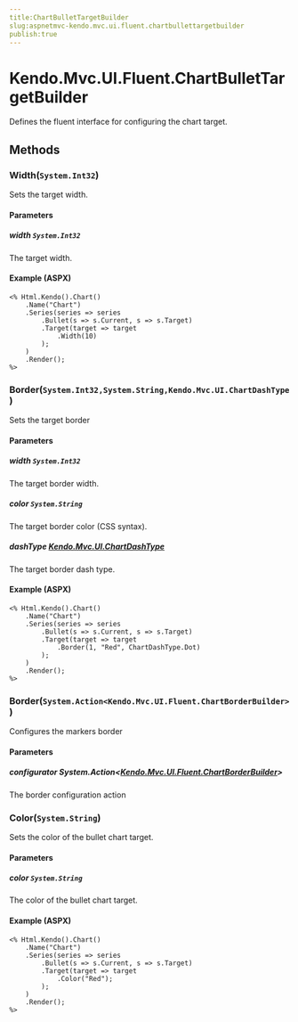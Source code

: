 ```yaml
---
title:ChartBulletTargetBuilder
slug:aspnetmvc-kendo.mvc.ui.fluent.chartbullettargetbuilder
publish:true
---
```


# Kendo.Mvc.UI.Fluent.ChartBulletTargetBuilder
Defines the fluent interface for configuring the chart target.



## Methods

### Width(`System.Int32`)
Sets the target width.


#### Parameters

##### width `System.Int32`
The target width.




#### Example (ASPX)
    <% Html.Kendo().Chart()
        .Name("Chart")
        .Series(series => series
            .Bullet(s => s.Current, s => s.Target)
            .Target(target => target
                .Width(10)
            );
        )
        .Render();
    %>


### Border(`System.Int32,System.String,Kendo.Mvc.UI.ChartDashType`)
Sets the target border


#### Parameters

##### width `System.Int32`
The target border width.

##### color `System.String`
The target border color (CSS syntax).

##### dashType [Kendo.Mvc.UI.ChartDashType](/api/wrappers/aspnet-mvc/Kendo.Mvc.UI/ChartDashType)
The target border dash type.




#### Example (ASPX)
    <% Html.Kendo().Chart()
        .Name("Chart")
        .Series(series => series
            .Bullet(s => s.Current, s => s.Target)
            .Target(target => target
                .Border(1, "Red", ChartDashType.Dot)
            );
        )
        .Render();
    %>


### Border(`System.Action<Kendo.Mvc.UI.Fluent.ChartBorderBuilder>`)
Configures the markers border


#### Parameters

##### configurator System.Action<[Kendo.Mvc.UI.Fluent.ChartBorderBuilder](/api/wrappers/aspnet-mvc/Kendo.Mvc.UI.Fluent/ChartBorderBuilder)>
The border configuration action





### Color(`System.String`)
Sets the color of the bullet chart target.


#### Parameters

##### color `System.String`
The color of the bullet chart target.




#### Example (ASPX)
    <% Html.Kendo().Chart()
        .Name("Chart")
        .Series(series => series
            .Bullet(s => s.Current, s => s.Target)
            .Target(target => target
                .Color("Red");
            );
        )
        .Render();
    %>



